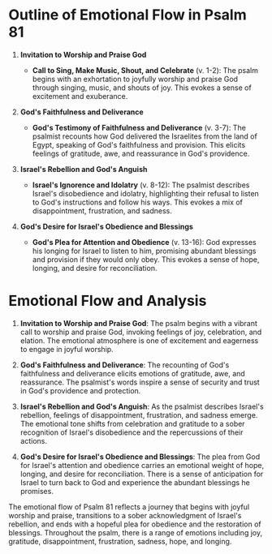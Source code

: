# Outline of Emotional Flow in Psalm 81

1. **Invitation to Worship and Praise God** 
    - **Call to Sing, Make Music, Shout, and Celebrate** (v. 1-2): The psalm begins with an exhortation to joyfully worship and praise God through singing, music, and shouts of joy. This evokes a sense of excitement and exuberance.

2. **God's Faithfulness and Deliverance** 
    - **God's Testimony of Faithfulness and Deliverance** (v. 3-7): The psalmist recounts how God delivered the Israelites from the land of Egypt, speaking of God's faithfulness and provision. This elicits feelings of gratitude, awe, and reassurance in God's providence.

3. **Israel's Rebellion and God's Anguish** 
    - **Israel's Ignorence and Idolatry** (v. 8-12): The psalmist describes Israel's disobedience and idolatry, highlighting their refusal to listen to God's instructions and follow his ways. This evokes a mix of disappointment, frustration, and sadness.

4. **God's Desire for Israel's Obedience and Blessings** 
    - **God's Plea for Attention and Obedience** (v. 13-16): God expresses his longing for Israel to listen to him, promising abundant blessings and provision if they would only obey. This evokes a sense of hope, longing, and desire for reconciliation.

# Emotional Flow and Analysis

1. **Invitation to Worship and Praise God**: The psalm begins with a vibrant call to worship and praise God, invoking feelings of joy, celebration, and elation. The emotional atmosphere is one of excitement and eagerness to engage in joyful worship.

2. **God's Faithfulness and Deliverance**: The recounting of God's faithfulness and deliverance elicits emotions of gratitude, awe, and reassurance. The psalmist's words inspire a sense of security and trust in God's providence and protection.

3. **Israel's Rebellion and God's Anguish**: As the psalmist describes Israel's rebellion, feelings of disappointment, frustration, and sadness emerge. The emotional tone shifts from celebration and gratitude to a sober recognition of Israel's disobedience and the repercussions of their actions.

4. **God's Desire for Israel's Obedience and Blessings**: The plea from God for Israel's attention and obedience carries an emotional weight of hope, longing, and desire for reconciliation. There is a sense of anticipation for Israel to turn back to God and experience the abundant blessings he promises.

The emotional flow of Psalm 81 reflects a journey that begins with joyful worship and praise, transitions to a sober acknowledgment of Israel's rebellion, and ends with a hopeful plea for obedience and the restoration of blessings. Throughout the psalm, there is a range of emotions including joy, gratitude, disappointment, frustration, sadness, hope, and longing.
